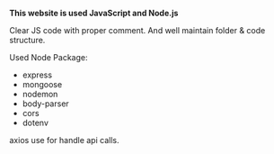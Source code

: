 **This website is used JavaScript and Node.js**

Clear JS code with proper comment. And well maintain folder & code structure.

Used Node Package:
- express
- mongoose
- nodemon
- body-parser
- cors
- dotenv

axios use for handle api calls.
